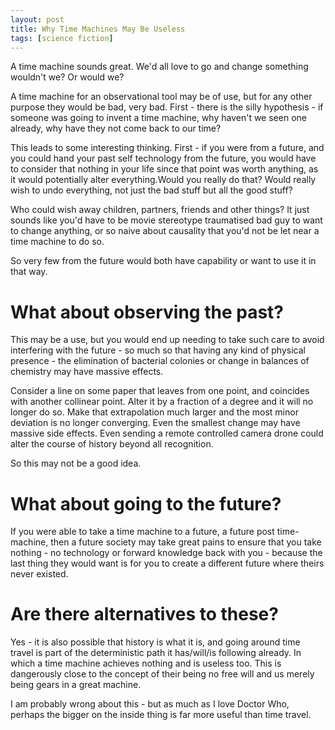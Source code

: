 ```yaml
---
layout: post
title: Why Time Machines May Be Useless
tags: [science fiction]
---
```

A time machine sounds great. We'd all love to go and change something wouldn't we? Or would we?

A time machine for an observational tool may be of use, but for any other purpose they would be bad, very bad. First - there is the silly hypothesis - if someone was going to invent a time machine, why haven't we seen one already, why have they not come back to our time?

This leads to some interesting thinking. First - if you were from a future, and you could hand your past self technology from the future, you would have to consider that nothing in your life since that point was worth anything, as it would potentially alter everything.Would you really do that? Would really wish to undo everything, not just the bad stuff but all the good stuff?

Who could wish away children, partners, friends and other things? It just sounds like you'd have to be movie stereotype traumatised bad guy to want to change anything, or so naive about causality that you'd not be let near a time machine to do so. 

So very few from the future would both have capability or want to use it in that way.

# What about observing the past?

This may be a use, but you would end up needing to take such care to avoid interfering with the future - so much so that having any kind of physical presence - the elimination of bacterial colonies or change in balances of chemistry may have massive effects. 

Consider a line on some paper that leaves from one point, and coincides with another collinear point. Alter it by a fraction of a degree and it will no longer do so. Make that extrapolation much larger and the most minor deviation is no longer converging. Even the smallest change may have massive side effects. Even sending a remote controlled camera drone could alter the course of history beyond all recognition.

So this may not be a good idea.

# What about going to the future?

If you were able to take a time machine to a future, a future post time-machine, then a future society may take great pains to ensure that you take nothing - no technology or forward knowledge back with you - because the last thing they would want is for you to create a different future where theirs never existed. 
 
# Are there alternatives to these?

Yes - it is also possible that history is what it is, and going around time travel is part of the deterministic path it has/will/is following already. In which a time machine achieves nothing and is useless too. This is dangerously close to the concept of their being no free will and us merely being gears in a great machine. 
 
I am probably wrong about this - but as much as I love Doctor Who, perhaps the bigger on the inside thing is far more useful than time travel.
